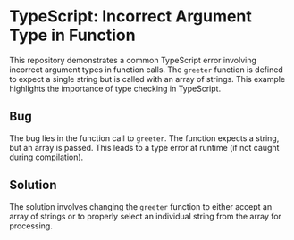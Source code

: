 # TypeScript: Incorrect Argument Type in Function

This repository demonstrates a common TypeScript error involving incorrect argument types in function calls.  The `greeter` function is defined to expect a single string but is called with an array of strings. This example highlights the importance of type checking in TypeScript.

## Bug

The bug lies in the function call to `greeter`.  The function expects a string, but an array is passed. This leads to a type error at runtime (if not caught during compilation).

## Solution

The solution involves changing the `greeter` function to either accept an array of strings or to properly select an individual string from the array for processing.